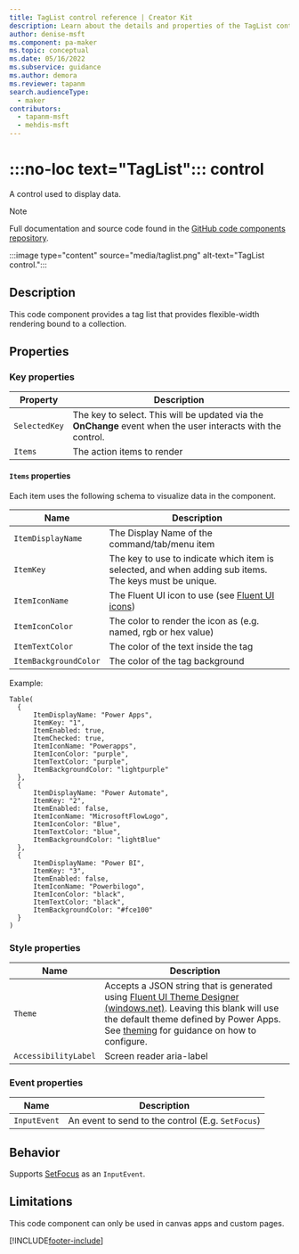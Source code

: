 ```yaml
---
title: TagList control reference | Creator Kit
description: Learn about the details and properties of the TagList control in the Creator Kit.
author: denise-msft
ms.component: pa-maker
ms.topic: conceptual
ms.date: 05/16/2022
ms.subservice: guidance
ms.author: demora
ms.reviewer: tapanm
search.audienceType: 
  - maker
contributors:
  - tapanm-msft
  - mehdis-msft
---
```


# :::no-loc text="TagList"::: control

A control used to display data.

> [!NOTE]
> Full documentation and source code found in the [GitHub code components repository](https://github.com/microsoft/powercat-code-components/tree/main/TagList).

:::image type="content" source="media/taglist.png" alt-text="TagList control.":::

## Description

This code component provides a tag list that provides flexible-width rendering bound to a collection.

## Properties

### Key properties

| Property | Description |
| -------- | ----------- |
| `SelectedKey` |  The key to select. This will be updated via the **OnChange** event when the user interacts with the control. |
| `Items` |  The action items to render |

#### `Items` properties

Each item uses the following schema to visualize data in the component.

| Name | Description |
| ------ | ----------- |
  | `ItemDisplayName` |  The Display Name of the command/tab/menu item |
  | `ItemKey` |  The key to use to indicate which item is selected, and when adding sub items. The keys must be unique. |
  | `ItemIconName` |  The Fluent UI icon to use (see [Fluent UI icons](https://developer.microsoft.com/en-us/fluentui#/styles/web/icons)) |
  | `ItemIconColor` |  The color to render the icon as (e.g. named, rgb or hex value) |
  | `ItemTextColor` |  The color of the text inside the tag |
  | `ItemBackgroundColor` |  The color of the tag background |

Example:

  ```powerapps-dot
Table(
    {
    	ItemDisplayName: "Power Apps",
    	ItemKey: "1",
    	ItemEnabled: true,
        ItemChecked: true,
    	ItemIconName: "Powerapps",
    	ItemIconColor: "purple",
    	ItemTextColor: "purple",
    	ItemBackgroundColor: "lightpurple"
    },
    {
    	ItemDisplayName: "Power Automate",
    	ItemKey: "2",
    	ItemEnabled: false,
    	ItemIconName: "MicrosoftFlowLogo",
    	ItemIconColor: "Blue",
    	ItemTextColor: "blue",
    	ItemBackgroundColor: "lightBlue"
    },
    {
    	ItemDisplayName: "Power BI",
    	ItemKey: "3",
    	ItemEnabled: false,
    	ItemIconName: "Powerbilogo",
    	ItemIconColor: "black",
    	ItemTextColor: "black",
    	ItemBackgroundColor: "#fce100"
    }
)
  ```

### Style properties

| Name | Description |
| ------ | ----------- |
| `Theme` |  Accepts a JSON string that is generated using [Fluent UI Theme Designer (windows.net)](https://fabricweb.z5.web.core.windows.net/pr-deploy-site/refs/heads/master/theming-designer/). Leaving this blank will use the default theme defined by Power Apps. See [theming](theme.md) for guidance on how to configure. |
| `AccessibilityLabel` |  Screen reader aria-label |

### Event properties

| Name | Description |
| ------ | ----------- |
| `InputEvent` |  An event to send to the control (E.g. `SetFocus`) |

## Behavior

Supports [SetFocus](setfocus.md) as an `InputEvent`.


  ## Limitations

This code component can only be used in canvas apps and custom pages.

[!INCLUDE[footer-include](../../includes/footer-banner.md)]
